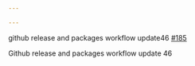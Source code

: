 ```yaml
---

---
```

    
github release and packages workflow update46 [#185](https://github.com/JantaeLeckie/monorepo-release-changesets/pull/185)
    
Github release and packages workflow update 46
